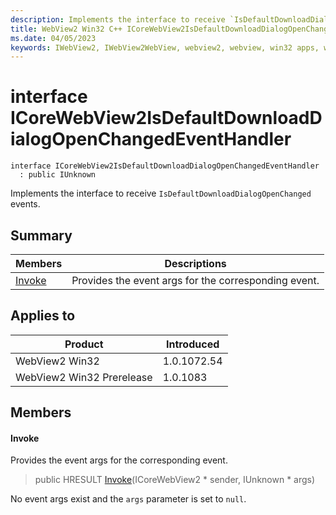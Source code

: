 ```yaml
---
description: Implements the interface to receive `IsDefaultDownloadDialogOpenChanged` events.
title: WebView2 Win32 C++ ICoreWebView2IsDefaultDownloadDialogOpenChangedEventHandler
ms.date: 04/05/2023
keywords: IWebView2, IWebView2WebView, webview2, webview, win32 apps, win32, edge, ICoreWebView2, ICoreWebView2Controller, browser control, edge html, ICoreWebView2IsDefaultDownloadDialogOpenChangedEventHandler
---
```


# interface ICoreWebView2IsDefaultDownloadDialogOpenChangedEventHandler

```
interface ICoreWebView2IsDefaultDownloadDialogOpenChangedEventHandler
  : public IUnknown
```

Implements the interface to receive `IsDefaultDownloadDialogOpenChanged` events.

## Summary

 Members                        | Descriptions
--------------------------------|---------------------------------------------
[Invoke](#invoke) | Provides the event args for the corresponding event.

## Applies to

Product                         | Introduced
--------------------------------|---------------------------------------------
WebView2 Win32            |    1.0.1072.54
WebView2 Win32 Prerelease |    1.0.1083

## Members

#### Invoke

Provides the event args for the corresponding event.

> public HRESULT [Invoke](#invoke)(ICoreWebView2 * sender, IUnknown * args)

No event args exist and the `args` parameter is set to `null`.

